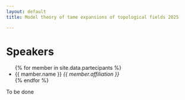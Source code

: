 ```yaml
---
layout: default
title: Model theory of tame expansions of topological fields 2025

---
```


<body>
	<h1>Speakers</h1>
	<ul>
{% for member in site.data.partecipants %}
  <li>
	  {{ mamber.name }} <em>{{ member.affiliation }}</em>

  </li>
{% endfor %}
</ul>
		<p>To be done</p>  
</body>

